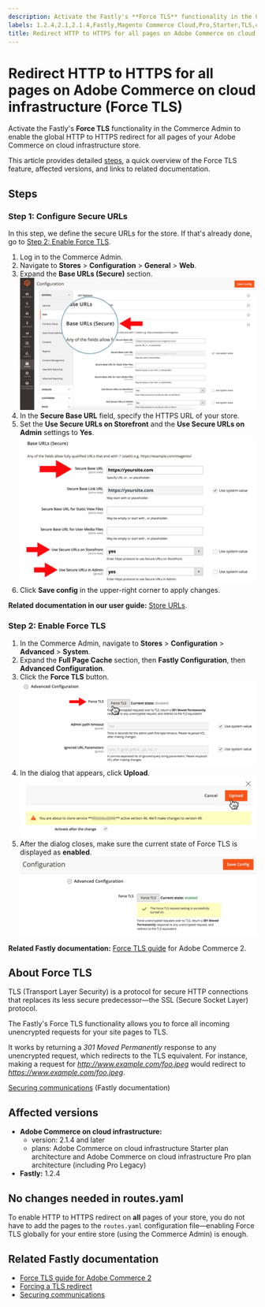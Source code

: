 ```yaml
---
description: Activate the Fastly's **Force TLS** functionality in the Commerce Admin to enable the global HTTP to HTTPS redirect for all pages of your Adobe Commerce on cloud infrastructure store.
labels: 1.2.4,2.1,2.1.4,Fastly,Magento Commerce Cloud,Pro,Starter,TLS,cloud,how to,redirect,routes.yaml,security,Adobe Commerce,cloud infrastructure
title: Redirect HTTP to HTTPS for all pages on Adobe Commerce on cloud infrastructure (Force TLS)
---
```


# Redirect HTTP to HTTPS for all pages on Adobe Commerce on cloud infrastructure (Force TLS)

Activate the Fastly's **Force TLS** functionality in the Commerce Admin to enable the global HTTP to HTTPS redirect for all pages of your Adobe Commerce on cloud infrastructure store.

This article provides detailed [steps](#steps), a quick overview of the Force TLS feature, affected versions, and links to related documentation.

<h2 id="steps">Steps</h2>

<h3 id="step-1-configure-secure-urls">Step 1: Configure Secure URLs</h3>

In this step, we define the secure URLs for the store. If that's already done, go to [Step 2: Enable Force TLS](#step-2-enable-force-tls).

1. Log in to the Commerce Admin.
1. Navigate to **Stores** > **Configuration** > **General** > **Web**.
1. Expand the **Base URLs (Secure)** section.    ![magento-admin_base-urls-secure.png](assets/magento-admin_base-urls-secure.png)    
1. In the **Secure Base URL** field, specify the HTTPS URL of your store.
1. Set the **Use Secure URLs on Storefront** and the **Use Secure URLs on Admin** settings to **Yes**.    ![magento-admin_base-urls-secure-settings.png](assets/magento-admin_base-urls-secure-settings.png)    
1. Click **Save config** in the upper-right corner to apply changes.

 **Related documentation in our user guide:**   [Store URLs](https://docs.magento.com/m2/ee/user_guide/stores/store-urls.html).

<h3 id="step-2-enable-force-tls">Step 2: Enable Force TLS</h3>

1. In the Commerce Admin, navigate to **Stores** > **Configuration** > **Advanced** > **System**.
1. Expand the **Full Page Cache** section, then **Fastly Configuration**, then **Advanced Configuration**.
1. Click the **Force TLS** button.    ![magento-admin_force-tls-button.png](assets/magento-admin_force-tls-button.png)    
1. In the dialog that appears, click **Upload**.    ![magento-admin_force-tls-confirmation-dialog.png](assets/magento-admin_force-tls-confirmation-dialog.png)    
1. After the dialog closes, make sure the current state of Force TLS is displayed as **enabled**.    ![magento-admin_force-tls-enabled.png](assets/magento-admin_force-tls-enabled.png)    

 **Related Fastly documentation:**   [Force TLS guide](https://github.com/fastly/fastly-magento2/blob/master/Documentation/Guides/FORCE-TLS.md) for Adobe Commerce 2.

## About Force TLS

TLS (Transport Layer Security) is a protocol for secure HTTP connections that replaces its less secure predecessor—the SSL (Secure Socket Layer) protocol.

The Fastly's Force TLS functionality allows you to force all incoming unencrypted requests for your site pages to TLS.

>
It works by returning a *301 Moved Permanently* response to any unencrypted request, which redirects to the TLS equivalent. For instance, making a request for *http://www.example.com/foo.jpeg* would redirect to *https://www.example.com/foo.jpeg*.

 [Securing communications](https://docs.fastly.com/guides/securing-communications/) (Fastly documentation)

## Affected versions

* **Adobe Commerce on cloud infrastructure:**
    * version: 2.1.4 and later
    * plans: Adobe Commerce on cloud infrastructure Starter plan architecture and Adobe Commerce on cloud infrastructure Pro plan architecture (including Pro Legacy)
* **Fastly:** 1.2.4

## No changes needed in routes.yaml

To enable HTTP to HTTPS redirect on **all** pages of your store, you do not have to add the pages to the `routes.yaml` configuration file—enabling Force TLS globally for your entire store (using the Commerce Admin) is enough.

## Related Fastly documentation

* [Force TLS guide for Adobe Commerce 2](https://github.com/fastly/fastly-magento2/blob/master/Documentation/Guides/FORCE-TLS.md)
* [Forcing a TLS redirect](https://docs.fastly.com/guides/securing-communications/forcing-a-tls-redirect)
* [Securing communications](https://docs.fastly.com/guides/securing-communications/)